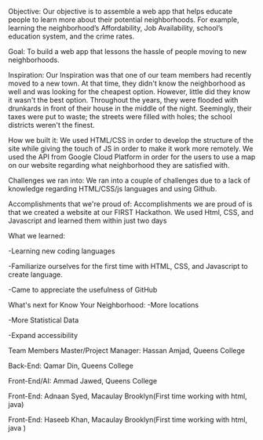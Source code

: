 Objective: 
Our objective is to assemble a web app that helps educate people to learn more about their potential neighborhoods. For example, learning the neighborhood’s Affordability, Job Availability, school’s education system, and the crime rates.

Goal: 
To build a web app that lessons the hassle of people moving to new neighborhoods.

Inspiration:
Our Inspiration was that one of our team members had recently moved to a new town. At that time, they didn't know the neighborhood as well and was looking for the cheapest option. However, little did they know it wasn't the best option. Throughout the years, they were flooded with drunkards in front of their house in the middle of the night. Seemingly, their taxes were put to waste; the streets were filled with holes; the school districts weren't the finest.  

How we built it:
We used HTML/CSS in order to develop the structure of the site while giving the touch of JS in order to make it work more remotely.  We used the API from Google Cloud Platform in order for the users to use a map on our website regarding what neighborhood they are satisfied with.

Challenges we ran into:
We ran into a couple of challenges due to a lack of knowledge regarding HTML/CSS/js languages and using Github.

Accomplishments that we're proud of:
 Accomplishments we are proud of is that we created a website at our FIRST Hackathon. We used Html, CSS, and Javascript and learned them within just two days 
 
What we learned:

-Learning new coding languages

-Familiarize ourselves for the first time with HTML, CSS,  and Javascript to create language.

-Came to appreciate the usefulness of GitHub 

What's next for Know Your Neighborhood:
-More locations

-More Statistical Data

-Expand accessibility

Team Members 
  Master/Project Manager: Hassan Amjad, Queens College

  Back-End: Qamar Din, Queens College 
  
  Front-End/AI: Ammad Jawed, Queens College 

  Front-End: Adnaan Syed, Macaulay Brooklyn(First time working with html, java)

  Front-End: Haseeb Khan, Macaulay Brooklyn(First time working with html, java )
